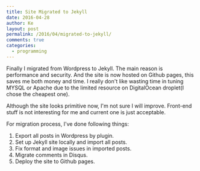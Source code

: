 ```yaml
---
title: Site Migrated to Jekyll
date: 2016-04-28
author: Ke
layout: post
permalink: /2016/04/migrated-to-jekyll/
comments: true
categories:
  - programming
---
```


Finally I migrated from Wordpress to Jekyll. The main reason is performance and security. And the site is now hosted on Github pages, this saves me both money and time. I really don't like wasting time in tuning MYSQL or Apache due to the limited resource on DigitalOcean droplet(I chose the cheapest one).

Although the site looks primitive now, I'm not sure I will improve. Front-end stuff is not interesting for me and current one is just acceptable.

For migration process, I've done following things:

1. Export all posts in Wordpress by plugin.
2. Set up Jekyll site locally and import all posts.
3. Fix format and image issues in imported posts.
4. Migrate comments in Disqus.
5. Deploy the site to Github pages.
